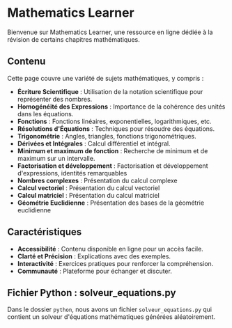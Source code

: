 # Mathematics Learner

Bienvenue sur Mathematics Learner, une ressource en ligne dédiée à la révision de certains chapitres mathématiques.

## Contenu

Cette page couvre une variété de sujets mathématiques, y compris :

- **Écriture Scientifique** : Utilisation de la notation scientifique pour représenter des nombres.
- **Homogénéité des Expressions** : Importance de la cohérence des unités dans les équations.
- **Fonctions** : Fonctions linéaires, exponentielles, logarithmiques, etc.
- **Résolutions d'Équations** : Techniques pour résoudre des équations.
- **Trigonométrie** : Angles, triangles, fonctions trigonométriques.
- **Dérivées et Intégrales** : Calcul différentiel et intégral.
- **Minimum et maximum de fonction** : Recherche de minimum et de maximum sur un intervalle.
- **Factorisation et développement** : Factorisation et développement d'expressions, identités remarquables
- **Nombres complexes** : Présentation du calcul complexe
- **Calcul vectoriel** : Présentation du calcul vectoriel
- **Calcul matriciel** : Présentation du calcul matriciel
- **Géométrie Euclidienne** : Présentation des bases de la géométrie euclidienne

## Caractéristiques

- **Accessibilité** : Contenu disponible en ligne pour un accès facile.
- **Clarté et Précision** : Explications avec des exemples.
- **Interactivité** : Exercices pratiques pour renforcer la compréhension.
- **Communauté** : Plateforme pour échanger et discuter.

## Fichier Python : solveur_equations.py

Dans le dossier `python`, nous avons un fichier `solveur_equations.py` qui contient un solveur d'équations mathématiques générées aléatoirement. 
